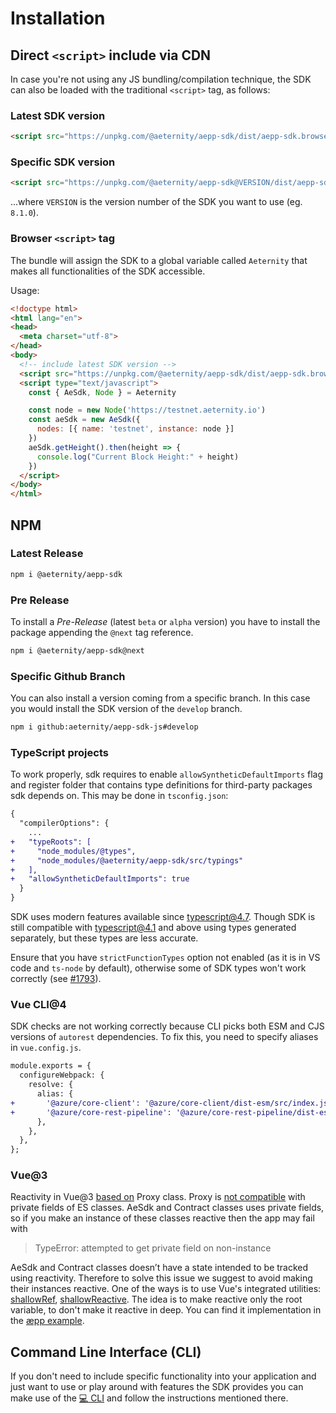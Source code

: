 # Installation

## Direct `<script>` include via CDN
In case you're not using any JS bundling/compilation technique, the SDK can also be loaded with the traditional `<script>` tag, as follows:

### Latest SDK version

```html
<script src="https://unpkg.com/@aeternity/aepp-sdk/dist/aepp-sdk.browser-script.js"></script>
```

### Specific SDK version
```html
<script src="https://unpkg.com/@aeternity/aepp-sdk@VERSION/dist/aepp-sdk.browser-script.js"></script>
```
...where `VERSION` is the version number of the SDK you want to use (eg. `8.1.0`).

### Browser `<script>` tag
The bundle will assign the SDK to a global variable called `Aeternity` that makes all functionalities of the SDK accessible.

Usage:

```html
<!doctype html>
<html lang="en">
<head>
  <meta charset="utf-8">
</head>
<body>
  <!-- include latest SDK version -->
  <script src="https://unpkg.com/@aeternity/aepp-sdk/dist/aepp-sdk.browser-script.js"></script>
  <script type="text/javascript">
    const { AeSdk, Node } = Aeternity

    const node = new Node('https://testnet.aeternity.io')
    const aeSdk = new AeSdk({
      nodes: [{ name: 'testnet', instance: node }]
    })
    aeSdk.getHeight().then(height => {
      console.log("Current Block Height:" + height)
    })
  </script>
</body>
</html>
```

## NPM

### Latest Release

```bash
npm i @aeternity/aepp-sdk
```

### Pre Release
To install a _Pre-Release_ (latest `beta` or `alpha` version) you have to install the package appending the `@next` tag reference.
```bash
npm i @aeternity/aepp-sdk@next
```

### Specific Github Branch
You can also install a version coming from a specific branch. In this case you would install the SDK version of the `develop` branch.
```bash
npm i github:aeternity/aepp-sdk-js#develop
```

### TypeScript projects
To work properly, sdk requires to enable `allowSyntheticDefaultImports` flag and register folder
that contains type definitions for third-party packages sdk depends on.
This may be done in `tsconfig.json`:
```diff
{
  "compilerOptions": {
    ...
+   "typeRoots": [
+     "node_modules/@types",
+     "node_modules/@aeternity/aepp-sdk/src/typings"
+   ],
+   "allowSyntheticDefaultImports": true
  }
}
```
SDK uses modern features available since typescript@4.7. Though SDK is still compatible with typescript@4.1 and above using types generated separately, but these types are less accurate.

Ensure that you have `strictFunctionTypes` option not enabled (as it is in VS code and `ts-node` by default), otherwise some of SDK types won't work correctly (see [#1793](https://github.com/aeternity/aepp-sdk-js/issues/1793)).

### Vue CLI@4
SDK checks are not working correctly because CLI picks both ESM and CJS versions of `autorest`
dependencies. To fix this, you need to specify aliases in `vue.config.js`.
```diff
module.exports = {
  configureWebpack: {
    resolve: {
      alias: {
+       '@azure/core-client': '@azure/core-client/dist-esm/src/index.js',
+       '@azure/core-rest-pipeline': '@azure/core-rest-pipeline/dist-esm/src/index.js',
      },
    },
  },
};
```

### Vue@3
Reactivity in Vue@3 [based on] Proxy class. Proxy is [not compatible] with private fields of ES
classes. AeSdk and Contract classes uses private fields, so if you make an instance of these
classes reactive then the app may fail with

> TypeError: attempted to get private field on non-instance

AeSdk and Contract classes doesn’t have a state intended to be tracked using reactivity. Therefore
to solve this issue we suggest to avoid making their instances reactive. One of the ways is to use
Vue's integrated utilities: [shallowRef], [shallowReactive]. The idea is to make reactive only the
root variable, to don't make it reactive in deep. You can find it implementation in the
[æpp example].

[based on]: https://vuejs.org/guide/extras/reactivity-in-depth.html#how-reactivity-works-in-vue
[not compatible]: https://github.com/tc39/proposal-class-fields/issues/106
[shallowRef]: https://vuejs.org/api/reactivity-advanced.html#shallowref
[shallowReactive]: https://vuejs.org/api/reactivity-advanced.html#shallowreactive
[æpp example]: ../examples/browser/aepp/

## Command Line Interface (CLI)
If you don't need to include specific functionality into your application and just want to use or play around with features the SDK provides you can make use of the [💻 CLI](https://github.com/aeternity/aepp-cli-js) and follow the instructions mentioned there.
